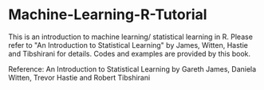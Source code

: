 # Machine-Learning-R-Tutorial

This is an introduction to machine learning/ statistical learning in R.
Please refer to "An Introduction to Statistical Learning" by James, Witten, Hastie and Tibshirani for details. Codes and examples are provided by this book.

Reference: An Introduction to Statistical Learning by Gareth James, Daniela Witten, Trevor Hastie and Robert Tibshirani
